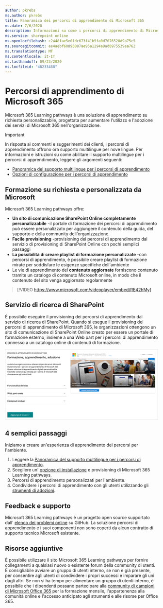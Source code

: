 ```yaml
---
author: pkrebs
ms.author: pkrebs
title: Panoramica dei percorsi di apprendimento di Microsoft 365
ms.date: 7/6/2020
description: Informazioni su come i percorsi di apprendimento di Microsoft 365 possono accelerare l'utilizzo e l'adozione dei servizi di Microsoft 365 nell'organizzazione. I percorsi di apprendimento includono una Web part di SharePoint Online personalizzata e un sito di formazione per la comunicazione di SharePoint Online moderno che può essere facilmente eseguito per il provisioning del tenant Microsoft 365.
ms.service: sharepoint online
ms.openlocfilehash: c2448fae5e01dc673f41b5fa0d7076528d9a75c5
ms.sourcegitcommit: ee4aebf60893887ae95a1294a9ad8975539ea762
ms.translationtype: MT
ms.contentlocale: it-IT
ms.lasthandoff: 09/23/2020
ms.locfileid: "48233488"
---
```

# <a name="microsoft-365-learning-pathways"></a>Percorsi di apprendimento di Microsoft 365 
Microsoft 365 Learning pathways è una soluzione di apprendimento su richiesta personalizzabile, progettata per aumentare l'utilizzo e l'adozione dei servizi di Microsoft 365 nell'organizzazione.    

> [!IMPORTANT]
> In risposta ai commenti e suggerimenti dei clienti, i percorsi di apprendimento offrono ora supporto multilingue per nove lingue. Per informazioni e istruzioni su come abilitare il supporto multilingue per i percorsi di apprendimento, leggere gli argomenti seguenti: 
>- [Panoramica del supporto multilingue per i percorsi di apprendimento](custom_overview_ml.md) 
>- [Opzioni di configurazione per i percorsi di apprendimento](custom_setupoptions.md)  

## <a name="on-demand-custom-training-from-microsoft"></a>Formazione su richiesta e personalizzata da Microsoft

Microsoft 365 Learning pathways offre:

- **Un sito di comunicazione SharePoint Online completamente personalizzabile** -il portale di formazione dei percorsi di apprendimento può essere personalizzato per aggiungere il contenuto della guida, del supporto e della community dell'organizzazione.
- **Facile provisioning** -provisioning dei percorsi di apprendimento dal servizio di provisioning di SharePoint Online con pochi semplici passaggi
- **La possibilità di creare playlist di formazione personalizzate** -con percorsi di apprendimento, è possibile creare playlist di formazione mirate per soddisfare le esigenze specifiche dell'ambiente
- Le vie di apprendimento del **contenuto aggiornate** forniscono contenuto tramite un catalogo di contenuto Microsoft online, in modo che il contenuto del sito venga aggiornato regolarmente

> [!VIDEO https://www.microsoft.com/videoplayer/embed/RE42hMy]

## <a name="sharepoint-look-book-service"></a>Servizio di ricerca di SharePoint
È possibile eseguire il provisioning dei percorsi di apprendimento dal servizio di ricerca di SharePoint. Quando si esegue il provisioning dei percorsi di apprendimento di Microsoft 365, le organizzazioni ottengono un sito di comunicazione di SharePoint Online creato per essere un portale di formazione esterno, insieme a una Web part per i percorsi di apprendimento connesso a un catalogo online di contenuti di formazione. 

![cg-provision.png](media/cg-provision.png)

## <a name="4-easy-steps"></a>4 semplici passaggi
Iniziamo a creare un'esperienza di apprendimento dei percorsi per l'ambiente.
1. Leggere la [Panoramica del supporto multilingue per i percorsi di apprendimento](custom_overview_ml.md). 
2. Scegliere un' [opzione di installazione](custom_setupoptions.md) e provisioning di Microsoft 365 Learning pathways.  
3. Percorsi di apprendimento personalizzati per l'ambiente.
4. Condividere i percorsi di apprendimento con gli utenti utilizzando gli [strumenti di adozioni](driveadoption.md).

## <a name="feedback-and-support"></a>Feedback e supporto

Microsoft 365 Learning pathways è un progetto open source supportato dall' [elenco dei problemi online](https://aka.ms/CustomLearningHelp) su GitHub. La soluzione percorsi di apprendimento e i suoi componenti non sono coperti da alcun contratto di supporto tecnico Microsoft esistente.  

## <a name="additional-resources"></a>Risorse aggiuntive
È possibile utilizzare il sito Microsoft 365 Learning pathways per fornire collegamenti a qualsiasi nuovo o esistente forum della community di utenti. È consigliabile avviare un gruppo di utenti interno, se non è già presente, per consentire agli utenti di condividere i propri successi e imparare gli uni dagli altri.  Se non si ha tempo per alimentare un gruppo di utenti interno, è possibile che i dipendenti possano partecipare alla [community di campioni di Microsoft Office 365](https://aka.ms/O365Champions) per la formazione mensile, l'appartenenza alla comunità online e l'accesso anticipato agli strumenti e alle risorse per Office 365.
